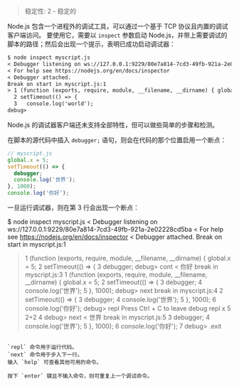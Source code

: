 
> 稳定性: 2 - 稳定的

<!-- type=misc -->

Node.js 包含一个进程外的调试工具，可以通过一个基于 TCP 协议且内置的调试客户端访问。
要使用它，需要以 `inspect` 参数启动 Node.js，并带上需要调试的脚本的路径；然后会出现一个提示，表明已成功启动调试器：

```txt
$ node inspect myscript.js
< Debugger listening on ws://127.0.0.1:9229/80e7a814-7cd3-49fb-921a-2e02228cd5ba
< For help see https://nodejs.org/en/docs/inspector
< Debugger attached.
Break on start in myscript.js:1
> 1 (function (exports, require, module, __filename, __dirname) { global.x = 5;
  2 setTimeout(() => {
  3   console.log('world');
debug>
```

Node.js 的调试器客户端还未支持全部特性，但可以做些简单的步骤和检测。

在脚本的源代码中插入 `debugger;` 语句，则会在代码的那个位置启用一个断点：

<!-- eslint-disable no-debugger -->
```js
// myscript.js
global.x = 5;
setTimeout(() => {
  debugger;
  console.log('世界');
}, 1000);
console.log('你好');
```

一旦运行调试器，则在第 3 行会出现一个断点：

$ node inspect myscript.js
< Debugger listening on ws://127.0.0.1:9229/80e7a814-7cd3-49fb-921a-2e02228cd5ba
< For help see https://nodejs.org/en/docs/inspector
< Debugger attached.
Break on start in myscript.js:1
> 1 (function (exports, require, module, __filename, __dirname) { global.x = 5;
  2 setTimeout(() => {
  3   debugger;
debug> cont
< 你好
break in myscript.js:3
  1 (function (exports, require, module, __filename, __dirname) { global.x = 5;
  2 setTimeout(() => {
> 3   debugger;
  4   console.log('世界');
  5 }, 1000);
debug> next
break in myscript.js:4
  2 setTimeout(() => {
  3   debugger;
> 4   console.log('世界');
  5 }, 1000);
  6 console.log('你好');
debug> repl
Press Ctrl + C to leave debug repl
> x
5
> 2+2
4
debug> next
< 世界
break in myscript.js:5
  3   debugger;
  4   console.log('世界');
> 5 }, 1000);
  6 console.log('你好');
  7
debug> .exit
```

`repl` 命令用于运行代码。
`next` 命令用于步入下一行。
输入 `help` 可查看其他可用的命令。

按下 `enter` 键且不输入命令，则可重复上一个调试命令。

